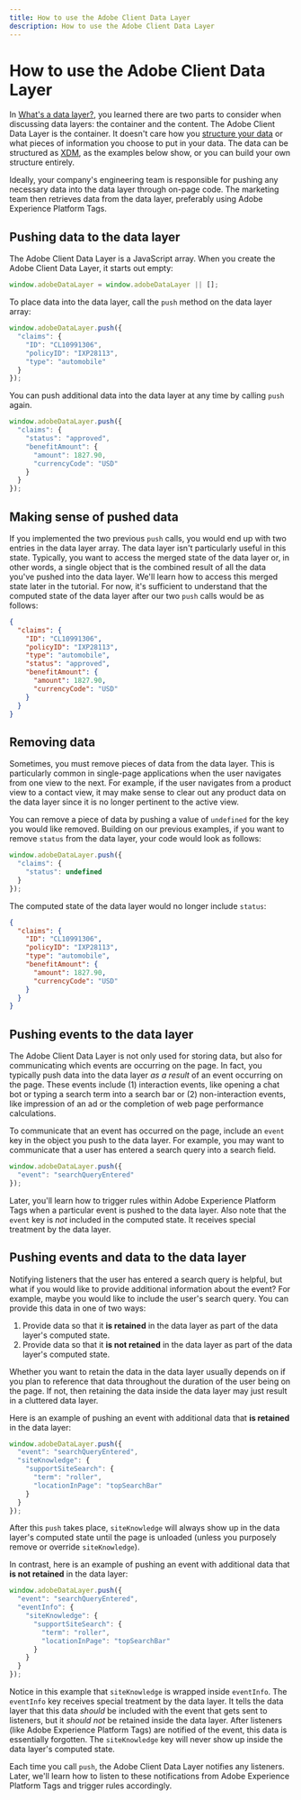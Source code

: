 ```yaml
---
title: How to use the Adobe Client Data Layer
description: How to use the Adobe Client Data Layer
---
```

# How to use the Adobe Client Data Layer

In [What's a data layer?](whats-a-data-layer.md), you learned there are two parts to consider when discussing data layers: the container and the content. The Adobe Client Data Layer is the container. It doesn't care how you [structure your data](../structuring-your-data.md) or what pieces of information you choose to put in your data. The data can be structured as [XDM](../structuring-your-data.md#xdm), as the examples below show, or you can build your own structure entirely.

Ideally, your company's engineering team is responsible for pushing any necessary data into the data layer through on-page code. The marketing team then retrieves data from the data layer, preferably using Adobe Experience Platform Tags.

## Pushing data to the data layer

The Adobe Client Data Layer is a JavaScript array. When you create the Adobe Client Data Layer, it starts out empty:

```js
window.adobeDataLayer = window.adobeDataLayer || [];
```

To place data into the data layer, call the `push` method on the data layer array:

```js
window.adobeDataLayer.push({
  "claims": {
    "ID": "CL10991306",
    "policyID": "IXP28113",
    "type": "automobile"
  }
});
```

You can push additional data into the data layer at any time by calling `push` again.

```js
window.adobeDataLayer.push({
  "claims": {
    "status": "approved",
    "benefitAmount": {
      "amount": 1827.90,
      "currencyCode": "USD"
    }
  }
});
```

## Making sense of pushed data

If you implemented the two previous `push` calls, you would end up with two entries in the data layer array. The data layer isn't particularly useful in this state. Typically, you want to access the merged state of the data layer or, in other words, a single object that is the combined result of all the data you've pushed into the data layer. We'll learn how to access this merged state later in the tutorial. For now, it's sufficient to understand that the computed state of the data layer after our two `push` calls would be as follows:

```json
{
  "claims": {
    "ID": "CL10991306",
    "policyID": "IXP28113",
    "type": "automobile",
    "status": "approved",
    "benefitAmount": {
      "amount": 1827.90,
      "currencyCode": "USD"
    }
  }
}
```

## Removing data

Sometimes, you must remove pieces of data from the data layer. This is particularly common in single-page applications when the user navigates from one view to the next. For example, if the user navigates from a product view to a contact view, it may make sense to clear out any product data on the data layer since it is no longer pertinent to the active view.

You can remove a piece of data by pushing a value of `undefined` for the key you would like removed. Building on our previous examples, if you want to remove `status` from the data layer, your code would look as follows:

```js
window.adobeDataLayer.push({
  "claims": {
    "status": undefined
  }
});
```

The computed state of the data layer would no longer include `status`:

```json
{
  "claims": {
    "ID": "CL10991306",
    "policyID": "IXP28113",
    "type": "automobile",
    "benefitAmount": {
      "amount": 1827.90,
      "currencyCode": "USD"
    }
  }
}
```

## Pushing events to the data layer

The Adobe Client Data Layer is not only used for storing data, but also for communicating which events are occurring on the page. In fact, you typically push data into the data layer _as a result_ of an event occurring on the page. These events include (1) interaction events, like opening a chat bot or typing a search term into a search bar or (2) non-interaction events, like impression of an ad or the completion of web page performance calculations.

To communicate that an event has occurred on the page, include an `event` key in the object you push to the data layer. For example, you may want to communicate that a user has entered a search query into a search field.

```js
window.adobeDataLayer.push({
  "event": "searchQueryEntered"
});
```

Later, you'll learn how to trigger rules within Adobe Experience Platform Tags when a particular event is pushed to the data layer. Also note that the `event` key is _not_ included in the computed state. It receives special treatment by the data layer.

## Pushing events and data to the data layer

Notifying listeners that the user has entered a search query is helpful, but what if you would like to provide additional information about the event? For example, maybe you would like to include the user's search query. You can provide this data in one of two ways:

1. Provide data so that it **is retained** in the data layer as part of the data layer's computed state.
2. Provide data so that it **is not retained** in the data layer as part of the data layer's computed state.

Whether you want to retain the data in the data layer usually depends on if you plan to reference that data throughout the duration of the user being on the page. If not, then retaining the data inside the data layer may just result in a cluttered data layer.

Here is an example of pushing an event with additional data that **is retained** in the data layer:

```js
window.adobeDataLayer.push({
  "event": "searchQueryEntered",
  "siteKnowledge": {
    "supportSiteSearch": {
      "term": "roller",
      "locationInPage": "topSearchBar"
    }
  }
});
```

After this `push` takes place, `siteKnowledge` will always show up in the data layer's computed state until the page is unloaded (unless you purposely remove or override `siteKnowledge`).

In contrast, here is an example of pushing an event with additional data that **is not retained** in the data layer:

```js
window.adobeDataLayer.push({
  "event": "searchQueryEntered",
  "eventInfo": {
    "siteKnowledge": {
      "supportSiteSearch": {
        "term": "roller",
        "locationInPage": "topSearchBar"
      }
    }
  }
});
```

Notice in this example that `siteKnowledge` is wrapped inside `eventInfo`. The `eventInfo` key receives special treatment by the data layer. It tells the data layer that this data _should_ be included with the event that gets sent to listeners, but it _should not_ be retained inside the data layer. After listeners (like Adobe Experience Platform Tags) are notified of the event, this data is essentially forgotten. The `siteKnowledge` key will never show up inside the data layer's computed state.

Each time you call `push`, the Adobe Client Data Layer notifies any listeners. Later, we'll learn how to listen to these notifications from Adobe Experience Platform Tags and trigger rules accordingly.

